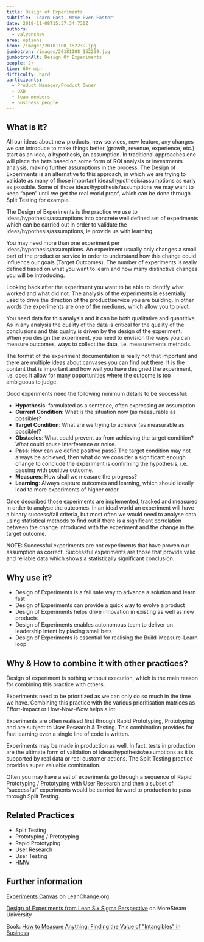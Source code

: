 ```yaml
---
title: Design of Experiments
subtitle: 'Learn Fast, Move Even Faster'
date: 2018-11-08T15:37:34.730Z
authors:
  - valyonchev
area: options
icon: /images/20181108_152239.jpg
jumbotron: /images/20181108_152239.jpg
jumbotronAlt: Design Of Experiments
people: 2+
time: 60+ min
difficulty: hard
participants:
  - Product Manager/Product Owner
  - UXD
  - team members
  - business people
---
```

## What is it?

All our ideas about new products, new services, new feature, any changes we can introduce to make things better (growth, revenue, experience, etc.) start as an idea, a hypothesis, an assumption. In traditional approaches one will place the bets based on some form of ROI analysis or investments analysis, making further assumptions in the process. The Design of Experiments is an alternative to this approach, in which we are trying to validate as many of those important ideas/hypothesis/assumptions as early as possible. Some of those ideas/hypothesis/assumptions we may want to keep “open” until we get the real world proof, which can be done through Split Testing for example.

The Design of Experiments is the practice we use to ideas/hypothesis/assumptions into concrete well defined set of experiments which can be carried out in order to validate the ideas/hypothesis/assumptions, ie provide us with learning. 



You may need more than one experiment per ideas/hypothesis/assumptions. An experiment usually only changes a small part of the product or service in order to understand how this change could influence our goals (Target Outcomes). The number of experiments is really defined based on what you want to learn and how many distinctive changes you will be introducing. 

Looking back after the experiment you want to be able to identify what worked and what did not. The analysis of the experiments is essentially used to drive the direction of the product/service you are building.  In other words the experiments are one of the mediums, which allow you to pivot. 

You need data for this analysis and it can be both qualitative and quantitive. As in any analysis the quality of the data is critical for the quality of the conclusions and this quality is driven by the design of the experiment. When you design the experiment, you need to envision the ways you can measure outcomes, ways to collect the data, i.e. measurements methods. 



The format of the experiment documentation is really not that important and there are multiple ideas about canvases you can find out there. It is the content that is important and how well you have designed the experiment, i.e. does it allow for many opportunities where the outcome is too ambiguous to judge.

Good experiments need the following minimum details to be successful:

* **Hypothesis**: formulated as a sentence, often expressing an assumption
* **Current Condition**: What is the situation now (as measurable as possible)?
* **Target Condition**: What are we trying to achieve (as measurable as possible)? 
* **Obstacles**: What could prevent us from achieving the target condition? What could cause interference or noise.
* **Pass**: How can we define positive pass? The target condition may not always be achieved, then what do we consider a significant enough change to conclude the experiment is confirming the hypothesis, i.e. passing with positive outcome.
* **Measures**: How shall we measure the progress?
* **Learning**: Always capture outcomes and learning, which should ideally lead to more experiments of higher order



Once described those experiments are implemented, tracked and measured in order to analyse the outcomes. In an ideal world an experiment will have a binary success/fail criteria, but most often we would need to analyse data using statistical methods to find out if there is a significant correlation between the change introduced with the experiment and the change in the target outcome.



NOTE: Successful experiments are not experiments that have proven our assumption as correct. Successful experiments are those that provide valid and reliable data which shows a statistically significant conclusion. 



## Why use it?

* Design of Experiments is a fail safe way to advance a solution and learn fast
* Design of Experiments can provide a quick way to evolve a product
* Design of Experiments helps drive innovation in existing as well as new products
* Design of Experiments enables autonomous team to deliver on leadership intent by placing small bets
* Design of Experiments is essential for realising the Build-Measure-Learn loop



## Why & How to combine it with other practices?

Design of experiment is nothing without execution, which is the main reason for combining this practice with others. 

Experiments need to be prioritized as we can only do so much in the time we have. Combining this practice with the various prioritisation matrices as Effort-Impact or How-Now-Wow helps a lot.

Experiments are often realised first through Rapid Prototyping, Prototyping and are subject to User Research & Testing. This combination provides for fast learning even a single line of code is written. 

Experiments may be made in production as well. In fact, tests in production are the ultimate form of validation of ideas/hypothesis/assumptions as it is supported by real data or real customer actions. The Split Testing practice provides super valuable combination. 

Often you may have a set of experiments go through a sequence of Rapid Prototyping / Prototyping with User Research and then a subset of “successful” experiments would be carried forward to production to pass through Split Testing. 



## Related Practices

* Split Testing
* Prototyping / Pretotyping 
* Rapid Prototyping
* User Research
* User Testing
* HMW 



## Further information

[Experiments Canvas](https://leanchange.org/wp-content/uploads/2015/09/Lean-Change-Management-Experiment-Tracker-1.0.pdf) on LeanChange.org

[Design of Experiments from Lean Six Sigma Perspective](https://www.moresteam.com/toolbox/design-of-experiments.cfm) on MoreSteam University  

Book: [How to Measure Anything: Finding the Value of "Intangibles" in Business](https://www.amazon.com/How-Measure-Anything-Intangibles-Business/dp/1452654204)
